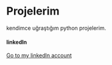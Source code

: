 # Projelerim
kendimce uğraştığım python projelerim.
#### linkedln 
[Go to my linkedln account](https://www.linkedin.com/in/erdemozcelik9)
